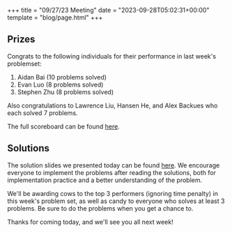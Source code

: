 +++
title = "09/27/23 Meeting"
date = "2023-09-28T05:02:31+00:00"
template = "blog/page.html"
+++

## Prizes

Congrats to the following individuals for their performance in last week's problemset:
1. Aidan Bai (10 problems solved)
2. Evan Luo (8 problems solved)
3. Stephen Zhu (8 problems solved)

Also congratulations to Lawrence Liu, Hansen He, and Alex Backues who each solved 7 problems.

The full scoreboard can be found [here](https://codeforces.com/group/56LvjuJGwY/contest/474321/standings/groupmates/true).

## Solutions

The solution slides we presented today can be found [here](https://docs.google.com/presentation/d/1LZsBOceccBN8_TkpW6CyaFLXnDbh7lPgnOfBl_qT8Rc/edit?usp=sharing).
We encourage everyone to implement the problems after reading the solutions, both for implementation practice and a better understanding of the problem.

We'll be awarding cows to the top 3 performers (ignoring time penalty) in this week's problem set, as well as candy to everyone who solves at least 3 problems. Be sure to do the problems when you get a chance to.

Thanks for coming today, and we'll see you all next week!
